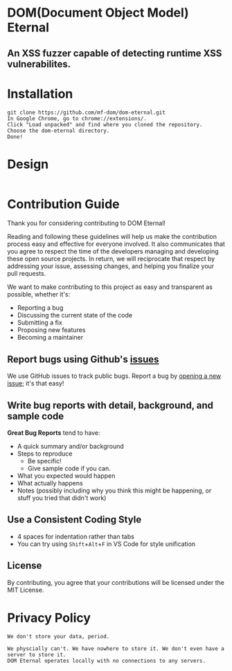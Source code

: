 # DOM(Document Object Model) Eternal
An XSS fuzzer capable of detecting runtime XSS vulnerabilites.
---
# Installation

```
git clone https://github.com/mf-dom/dom-eternal.git
In Google Chrome, go to chrome://extensions/.
Click "Load unpacked" and find where you cloned the repository.
Choose the dom-eternal directory.
Done!
```

# Design
```
```

# Contribution Guide
Thank you for considering contributing to DOM Eternal!

Reading and following these guidelines will help us make the contribution process easy and effective for everyone involved. It also communicates that you agree to respect the time of the developers managing and developing these open source projects. In return, we will reciprocate that respect by addressing your issue, assessing changes, and helping you finalize your pull requests.

We want to make contributing to this project as easy and transparent as possible, whether it's:
- Reporting a bug
- Discussing the current state of the code
- Submitting a fix
- Proposing new features
- Becoming a maintainer

## Report bugs using Github's [issues](https://github.com/mf-dom/dom-eternal/issues)
We use GitHub issues to track public bugs. Report a bug by [opening a new issue](); it's that easy!

## Write bug reports with detail, background, and sample code
**Great Bug Reports** tend to have:

- A quick summary and/or background
- Steps to reproduce
  - Be specific!
  - Give sample code if you can.
- What you expected would happen
- What actually happens
- Notes (possibly including why you think this might be happening, or stuff you tried that didn't work)

## Use a Consistent Coding Style

* 4 spaces for indentation rather than tabs
* You can try using `Shift`+`Alt`+`F` in VS Code for style unification

## License
By contributing, you agree that your contributions will be licensed under the MIT License.


# Privacy Policy

```
We don't store your data, period.

We physcially can't. We have nowhere to store it. We don't even have a server to store it. 
DOM Eternal operates locally with no connections to any servers.

```